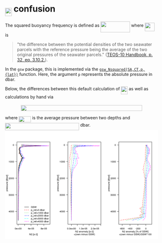 # <img src="/tex/4c87ee198ded31321f89b44a38a0ad5a.svg?invert_in_darkmode&sanitize=true" align=middle width=21.552516149999988pt height=26.76175259999998pt/> confusion

The squared buoyancy frequency is defined as <img src="/tex/bd2177a908f1cd4fc2ab2dd25029bfff.svg?invert_in_darkmode&sanitize=true" align=middle width=96.71016959999999pt height=35.76220559999998pt/> where <img src="/tex/3f5d596c61b4bf3d7b4fe363ddd43d6d.svg?invert_in_darkmode&sanitize=true" align=middle width=32.28892919999999pt height=27.6567522pt/> is 
> "the difference between the potential densities of the two seawater parcels with the reference pressure being the average of the two original pressures of the seawater parcels." ([TEOS-10 Handbook, p. 32, eq. 3.10.2.](http://www.teos-10.org/pubs/TEOS-10_Manual.pdf)).

In the `gsw` package, this is implemented via the [`gsw_Nsquared(SA,CT,p,{lat})`](http://www.teos-10.org/pubs/gsw/html/gsw_Nsquared.html) function. Here, the argument `p` represents the absolute pressure in dbar.

Below, the differences between this default calculation of <img src="/tex/4c87ee198ded31321f89b44a38a0ad5a.svg?invert_in_darkmode&sanitize=true" align=middle width=21.552516149999988pt height=26.76175259999998pt/> as well as calculations by hand via
<p align="center"><img src="/tex/8d776a7f5c782c3ee4da8b1df5c499b4.svg?invert_in_darkmode&sanitize=true" align=middle width=399.1595883pt height=18.7598829pt/></p>
where <img src="/tex/7ed3103a1e05c3ecd552a24db69222e2.svg?invert_in_darkmode&sanitize=true" align=middle width=40.43809109999999pt height=20.09134050000002pt/> is the average pressure between two depths and <img src="/tex/94500c9bc37dbd222043219a34cb0175.svg?invert_in_darkmode&sanitize=true" align=middle width=244.0912221pt height=24.65753399999998pt/> dbar.

<br>
<img align="left" width="2000" src="_bookdown_files/bookdown_files/figure-html/n2_plot-1.png">

